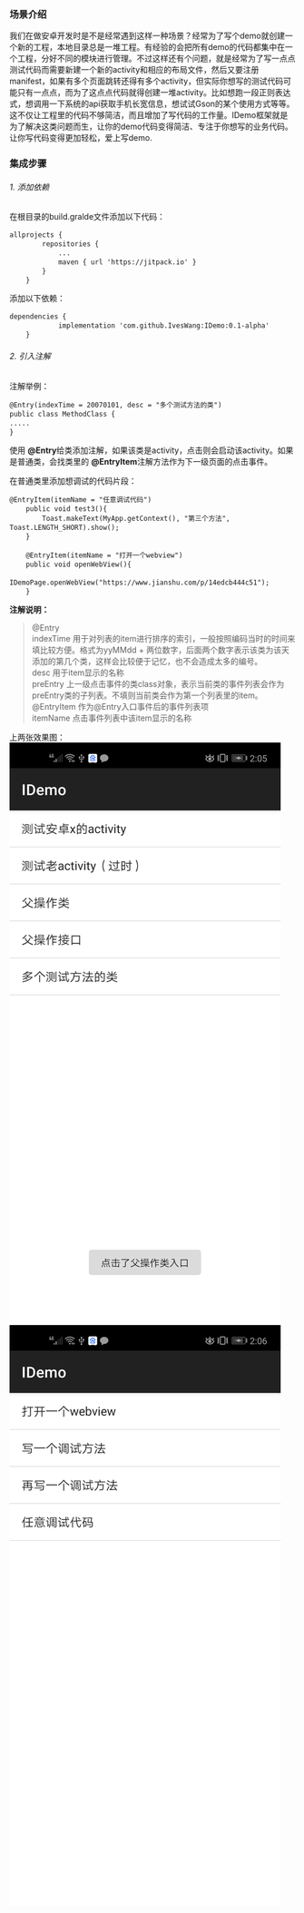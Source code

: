 ### 场景介绍
我们在做安卓开发时是不是经常遇到这样一种场景？经常为了写个demo就创建一个新的工程，本地目录总是一堆工程。有经验的会把所有demo的代码都集中在一个工程，分好不同的模块进行管理。不过这样还有个问题，就是经常为了写一点点测试代码而需要新建一个新的activity和相应的布局文件，然后又要注册manifest，如果有多个页面跳转还得有多个activity，但实际你想写的测试代码可能只有一点点，而为了这点点代码就得创建一堆activity。比如想跑一段正则表达式，想调用一下系统的api获取手机长宽信息，想试试Gson的某个使用方式等等。这不仅让工程里的代码不够简洁，而且增加了写代码的工作量。IDemo框架就是为了解决这类问题而生，让你的demo代码变得简洁、专注于你想写的业务代码。让你写代码变得更加轻松，爱上写demo.
### 集成步骤
###### 1. 添加依赖
在根目录的build.gralde文件添加以下代码：
```
allprojects {
		repositories {
			...
			maven { url 'https://jitpack.io' }
		}
	}
```

添加以下依赖：
```
dependencies {
	        implementation 'com.github.IvesWang:IDemo:0.1-alpha'
	}
```

###### 2. 引入注解
注解举例：</br>

```
@Entry(indexTime = 20070101, desc = "多个测试方法的类")
public class MethodClass {
.....
}
```
使用 **@Entry**给类添加注解，如果该类是activity，点击则会启动该activity。如果是普通类，会找类里的 **@EntryItem**注解方法作为下一级页面的点击事件。


在普通类里添加想调试的代码片段：
```
@EntryItem(itemName = "任意调试代码")
    public void test3(){
        Toast.makeText(MyApp.getContext(), "第三个方法", Toast.LENGTH_SHORT).show();
    }

    @EntryItem(itemName = "打开一个webview")
    public void openWebView(){
        IDemoPage.openWebView("https://www.jianshu.com/p/14edcb444c51");
    }
```

**注解说明：**</br>
> @Entry</br>
indexTime 用于对列表的item进行排序的索引，一般按照编码当时的时间来填比较方便。格式为yyMMdd + 两位数字，后面两个数字表示该类为该天添加的第几个类，这样会比较便于记忆，也不会造成太多的编号。</br>
desc 用于item显示的名称</br>
preEntry 上一级点击事件的类class对象，表示当前类的事件列表会作为preEntry类的子列表。不填则当前类会作为第一个列表里的item。</br>
@EntryItem 作为@Entry入口事件后的事件列表项</br>
itemName 点击事件列表中该item显示的名称

上两张效果图：
![image](https://github.com/IvesWang/IDemo/blob/master/shotsnap01.png)
![image](https://github.com/IvesWang/IDemo/blob/master/shotsnap02.png)
